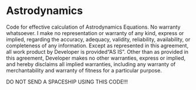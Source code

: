 # Astrodynamics
Code for effective calculation of Astrodynamics Equations.
No warranty whatsoever. 
I make no representation or warranty of any kind, express or implied, regarding the accuracy, adequacy, validity, reliability, availability, or completeness of any information. Except as represented in this agreement, all work product by Developer is provided ​“AS IS”. Other than as provided in this agreement, Developer makes no other warranties, express or implied, and hereby disclaims all implied warranties, including any warranty of merchantability and warranty of fitness for a particular purpose.

DO NOT SEND A SPACESHIP USING THIS CODE!!!
